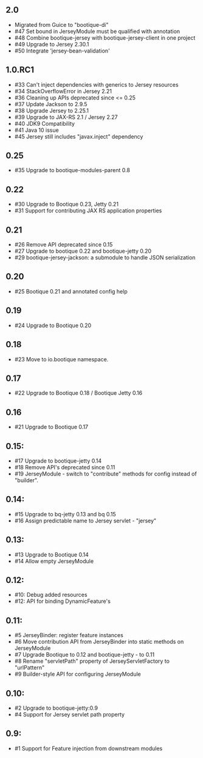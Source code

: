## 2.0

* Migrated from Guice to "bootique-di"
* #47 Set<Package> bound in JerseyModule must be qualified with annotation
* #48 Combine bootique-jersey with bootique-jersey-client in one project 
* #49 Upgrade to Jersey 2.30.1
* #50 Integrate 'jersey-bean-validation'

## 1.0.RC1

* #33 Can't inject dependencies with generics to Jersey resources
* #34 StackOverflowError in Jersey 2.21
* #36 Cleaning up APIs deprecated since <= 0.25 
* #37 Update Jackson to 2.9.5
* #38 Upgrade Jersey to 2.25.1
* #39 Upgrade to JAX-RS 2.1 / Jersey 2.27
* #40 JDK9 Compatibility
* #41 Java 10 issue
* #45 Jersey still includes "javax.inject" dependency

## 0.25

* #35 Upgrade to bootique-modules-parent 0.8

## 0.22

* #30 Upgrade to Bootique 0.23, Jetty 0.21
* #31 Support for contributing JAX RS application properties

## 0.21

* #26 Remove API deprecated since 0.15
* #27 Upgrade to bootique 0.22 and bootique-jetty 0.20
* #29 bootique-jersey-jackson: a submodule to handle JSON serialization

## 0.20

* #25 Bootique 0.21 and annotated config help

## 0.19

* #24 Upgrade to Bootique 0.20

## 0.18

* #23 Move to io.bootique namespace.

## 0.17

* #22 Upgrade to Bootique 0.18 / Bootique Jetty 0.16

## 0.16

* #21 Upgrade to Bootique 0.17 

## 0.15:

* #17 Upgrade to bootique-jetty 0.14
* #18 Remove API's deprecated since 0.11
* #19 JerseyModule - switch to "contribute" methods for config instead of "builder".

## 0.14:

* #15 Upgrade to bq-jetty 0.13 and bq 0.15
* #16 Assign predictable name to Jersey servlet - "jersey"
 
## 0.13:

* #13 Upgrade to Bootique 0.14
* #14 Allow empty JerseyModule

## 0.12: 

* #10: Debug added resources
* #12: API for binding DynamicFeature's

## 0.11:

* #5 JerseyBinder: register feature instances
* #6 Move contribution API from JerseyBinder into static methods on JerseyModule
* #7 Upgrade Bootique to 0.12 and bootique-jetty - to 0.11
* #8 Rename "servletPath" property of JerseyServletFactory to "urlPattern"
* #9 Builder-style API for configuring JerseyModule

## 0.10:

* #2 Upgrade to bootique-jetty:0.9
* #4 Support for Jersey servlet path property 

## 0.9:

* #1 Support for Feature injection from downstream modules
